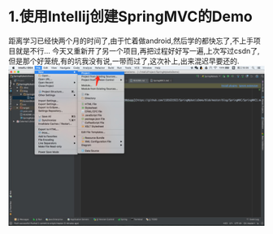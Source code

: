 # 1.使用Intellij创建SpringMVC的Demo
距离学习已经快两个月的时间了,由于忙着做android,然后学的都快忘了,不上手项目就是不行...
今天又重新开了另一个项目,再把过程好好写一遍,上次写过csdn了,但是那个好笼统,有的坑我没有说,一带而过了,这次补上,出来混迟早要还的.
![1](https://github.com/1181631922/SpringMybatisDemo/blob/master/ScreenShots/SpringMVC/1.png)